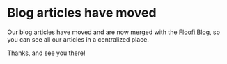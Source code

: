 # Blog articles have moved

Our blog articles have moved and are now merged with the [Floofi Blog](https://app.gitbook.com/o/WDJ0wCqSWvIY0l4FearY/s/ba0VvgtFt5bQ1nMX8XVR/), so you can see all our articles in a centralized place.

Thanks, and see you there!
